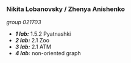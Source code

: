 ### Nikita Lobanovsky / Zhenya Anishenko 
*group 021703*

- ***1 lab:*** 1.5.2 Pyatnashki
- ***2 lab:*** 2.1 Zoo
- ***3 lab:*** 2.1 ATM
- ***4 lab:*** non-oriented graph
